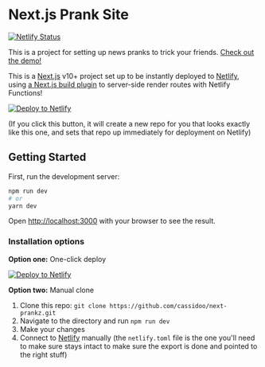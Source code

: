 # Next.js Prank Site

[![Netlify Status](https://api.netlify.com/api/v1/badges/b236bd20-d636-45b1-a6f2-5a96b4228ac4/deploy-status)](https://app.netlify.com/sites/chicag0tribune/deploys)

This is a project for setting up news pranks to trick your friends. [Check out the demo!](https://chicag0tribune.netlify.app/)

This is a [Next.js](https://nextjs.org/) v10+ project set up to be instantly deployed to [Netlify](https://url.netlify.com/Bk4UicocL), using [a Next.js build plugin](https://github.com/netlify/netlify-plugin-nextjs) to server-side render routes with Netlify Functions!

[![Deploy to Netlify](https://www.netlify.com/img/deploy/button.svg)](https://app.netlify.com/start/deploy?repository=https://github.com/cassidoo/next-prankz&utm_source=github&utm_medium=nextprankz-cs&utm_campaign=devex)

(If you click this button, it will create a new repo for you that looks exactly like this one, and sets that repo up immediately for deployment on Netlify)

## Getting Started

First, run the development server:

```bash
npm run dev
# or
yarn dev
```

Open [http://localhost:3000](http://localhost:3000) with your browser to see the result.

### Installation options

**Option one:** One-click deploy

[![Deploy to Netlify](https://www.netlify.com/img/deploy/button.svg)](https://app.netlify.com/start/deploy?repository=https://github.com/cassidoo/next-prankz&utm_source=github&utm_medium=nextprankz-cs&utm_campaign=devex)

**Option two:** Manual clone

1. Clone this repo: `git clone https://github.com/cassidoo/next-prankz.git`
2. Navigate to the directory and run `npm run dev`
3. Make your changes
4. Connect to [Netlify](https://url.netlify.com/Bk4UicocL) manually (the `netlify.toml` file is the one you'll need to make sure stays intact to make sure the export is done and pointed to the right stuff)
